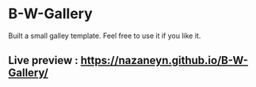 # B-W-Gallery

Built a small galley template. Feel free to use it if you like it. <br> 
## Live preview : https://nazaneyn.github.io/B-W-Gallery/
